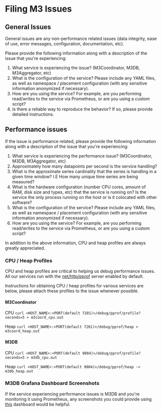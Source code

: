 # Filing M3 Issues

## General Issues

General issues are any non-performance related issues (data integrity, ease of use, error messages, configuration, documentation, etc).

Please provide the following information along with a description of the issue that you're experiencing:

1. What service is experiencing the issue? (M3Coordinator, M3DB, M3Aggregator, etc)
2. What is the configuration of the service? Please include any YAML files, as well as namespace / placement configuration (with any sensitive information anonymized if necessary).
3. How are you using the service? For example, are you performing read/writes to the service via Prometheus, or are you using a custom script?
4. Is there a reliable way to reproduce the behavior? If so, please provide detailed instructions.

## Performance issues

If the issue is performance related, please provide the following information along with a description of the issue that you're experiencing:

1. What service is experiencing the performance issue? (M3Coordinator, M3DB, M3Aggregator, etc)
2. Approximately how many datapoints per second is the service handling?
3. What is the approximate series cardinality that the series is handling in a given time window? I.E How many unique time series are being measured?
4. What is the hardware configuration (number CPU cores, amount of RAM, disk size and types, etc) that the service is running on? Is the service the only process running on the host or is it colocated with other software?
5. What is the configuration of the service? Please include any YAML files, as well as namespace / placement configuration (with any sensitive information anonymized if necessary).
6. How are you using the service? For example, are you performing read/writes to the service via Prometheus, or are you using a custom script?

In addition to the above information, CPU and heap profiles are always greatly appreciated.

### CPU / Heap Profiles

CPU and heap profiles are critical to helping us debug performance issues. All our services run with the [net/http/pprof](https://golang.org/pkg/net/http/pprof/) server enabled by default.

Instructions for obtaining CPU / heap profiles for various services are below, please attach these profiles to the issue whenever possible.

#### M3Coordinator

CPU
`curl <HOST_NAME>:<PORT(default 7201)>/debug/pprof/profile?seconds=5 > m3coord_cpu.out`

Heap
`curl <HOST_NAME>:<PORT(default 7201)>/debug/pprof/heap > m3coord_heap.out`

#### M3DB

CPU
`curl <HOST_NAME>:<PORT(default 9004)>/debug/pprof/profile?seconds=5 > m3db_cpu.out`

Heap
`curl <HOST_NAME>:<PORT(default 9004)>/debug/pprof/heap -> m3db_heap.out`

### M3DB Grafana Dashboard Screenshots

If the service experiencing performance issues is M3DB and you're monitoring it using Prometheus, any screenshots you could provide using [this](https://grafana.com/dashboards/8126) dashboard would be helpful.